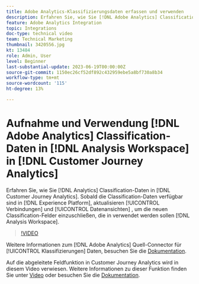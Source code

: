 ```yaml
---
title: Adobe Analytics-Klassifizierungsdaten erfassen und verwenden
description: Erfahren Sie, wie Sie [!DNL Adobe Analytics] Classification-Daten in [!DNL Customer Journey Analytics].
feature: Adobe Analytics Integration
topic: Integrations
doc-type: technical video
team: Technical Marketing
thumbnail: 3420556.jpg
kt: 13484
role: Admin, User
level: Beginner
last-substantial-update: 2023-06-19T00:00:00Z
source-git-commit: 1150ec26cf52df892c432959ebe5a8bf730a8b34
workflow-type: tm+mt
source-wordcount: '115'
ht-degree: 13%

---
```


# Aufnahme und Verwendung [!DNL Adobe Analytics] Classification-Daten in [!DNL Analysis Workspace] in [!DNL Customer Journey Analytics]

Erfahren Sie, wie Sie [!DNL Analytics] Classification-Daten in [!DNL Customer Journey Analytics]. Sobald die Classification-Daten verfügbar sind in [!DNL Experience Platform], aktualisieren [!UICONTROL Verbindungen] und [!UICONTROL Datenansichten] , um die neuen Classification-Felder einzuschließen, die in verwendet werden sollen [!DNL Analysis Workspace]. 

>[!VIDEO](https://video.tv.adobe.com/v/3420556/?quality=12&learn=on)

Weitere Informationen zum [!DNL Adobe Analytics] Quell-Connector für [!UICONTROL Klassifizierungen] Daten, besuchen Sie die [Dokumentation](https://experienceleague.adobe.com/docs/experience-platform/sources/ui-tutorials/create/adobe-applications/classifications.html?lang=de).

Auf die abgeleitete Feldfunktion in Customer Journey Analytics wird in diesem Video verwiesen. Weitere Informationen zu dieser Funktion finden Sie unter [Video](https://experienceleague.adobe.com/docs/customer-journey-analytics-learn/tutorials/data-views/derived-fields-in-cja.html) oder besuchen Sie die [Dokumentation](https://experienceleague.adobe.com/docs/analytics-platform/using/cja-dataviews/derived-fields.html?lang=de).
